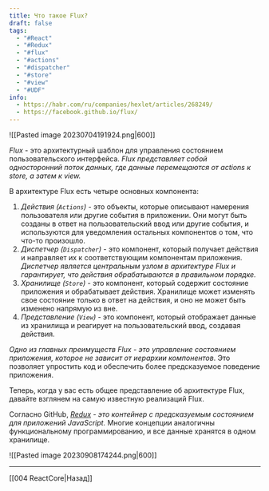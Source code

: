 ```yaml
---
title: Что такое Flux?
draft: false
tags:
  - "#React"
  - "#Redux"
  - "#flux"
  - "#actions"
  - "#dispatcher"
  - "#store"
  - "#view"
  - "#UDF"
info:
  - https://habr.com/ru/companies/hexlet/articles/268249/
  - https://facebook.github.io/flux/
---
```

![[Pasted image 20230704191924.png|600]]

_Flux_ - это архитектурный шаблон для управления состоянием пользовательского интерфейса.
_Flux представляет собой односторонний поток данных, где данные перемещаются от actions к store, а затем к view._

В архитектуре Flux есть четыре основных компонента:

1. _Действия (`Actions`)_ - это объекты, которые описывают намерения пользователя или другие события в приложении. Они могут быть созданы в ответ на пользовательский ввод или другие события, и используются для уведомления остальных компонентов о том, что что-то произошло.
2. _Диспетчер (`Dispatcher`)_ - это компонент, который получает действия и направляет их к соответствующим компонентам приложения. _Диспетчер является центральным узлом в архитектуре Flux и гарантирует, что действия обрабатываются в правильном порядке._
3. _Хранилище (`Store`)_ - это компонент, который содержит состояние приложения и обрабатывает действия. Хранилище может изменять свое состояние только в ответ на действия, и оно не может быть изменено напрямую из вне.
4. _Представление (`View`)_ - это компонент, который отображает данные из хранилища и реагирует на пользовательский ввод, создавая действия.

_Одно из главных преимуществ Flux - это управление состоянием приложения, которое не зависит от иерархии компонентов_. Это позволяет упростить код и обеспечить более предсказуемое поведение приложения.

Теперь, когда у вас есть общее представление об архитектуре Flux, давайте взглянем на самую известную реализаций Flux.

Согласно GitHub, *[Redux](http://redux.js.org/) - это контейнер с предсказуемым состоянием для приложений JavaScript.* Многие концепции аналогичны функциональному программированию, и все данные хранятся в одном хранилище.

![[Pasted image 20230908174244.png|600]]

---

[[004 ReactCore|Назад]]